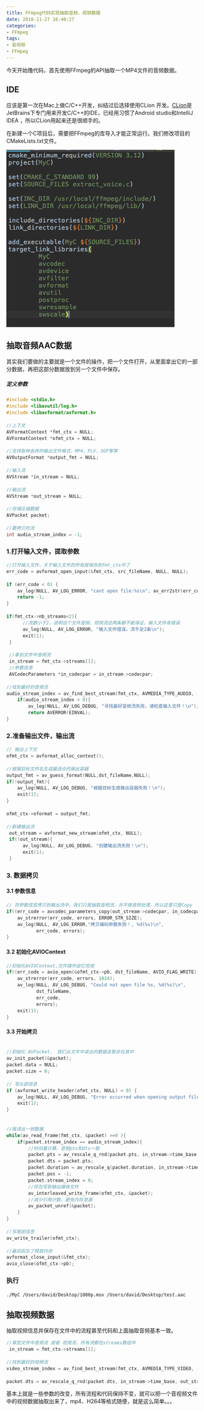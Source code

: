 ```yaml
---
title: FFmpeg代码实现抽取音频、视频数据
date: 2018-11-27 16:40:27
categories: 
- FFmpeg
tags:
- 音视频
- FFmpeg
---
```




今天开始撸代码，首先使用FFmpeg的API抽取一个MP4文件的音频数据。

## IDE

应该是第一次在Mac上做C/C++开发，纠结过后选择使用CLion 开发。[CLion](https://www.jetbrains.com/clion/)是 JetBrains下专门用来开发C/C++的IDE，已经用习惯了Android studio和IntelliJ IDEA ，所以CLion用起来还是很顺手的。



在新建一个C项目后，需要把FFmpeg的库导入才能正常运行。我们修改项目的CMakeLists.txt文件。

![](FFmpeg代码实现抽取音频、视频数据/extr_voice.png)



## 抽取音频AAC数据

其实我们要做的主要就是一个文件的操作，把一个文件打开，从里面拿出它的一部分数据，再把这部分数据放到另一个文件中保存。

##### 定义参数

```C
#include <stdio.h>
#include <libavutil/log.h>
#include <libavformat/avformat.h>

//上下文
AVFormatContext *fmt_ctx = NULL;
AVFormatContext *ofmt_ctx = NULL;

//支持各种各样的输出文件格式，MP4，FLV，3GP等等
AVOutputFormat *output_fmt = NULL;

//输入流
AVStream *in_stream = NULL;

//输出流
AVStream *out_stream = NULL;

//存储压缩数据
AVPacket packet;

//要拷贝的流
int audio_stream_index = -1;
```





### 1.打开输入文件，提取参数

```C
//打开输入文件，关于输入文件的所有就保存到fmt_ctx中了
err_code = avformat_open_input(&fmt_ctx, src_fileName, NULL, NULL);

if (err_code < 0) {
    av_log(NULL, AV_LOG_ERROR, "cant open file:%s\n", av_err2str(err_code));
    return -1;
}

if(fmt_ctx->nb_streams<2){
      //流数小于2，说明这个文件音频、视频流这两条都不能保证，输入文件有错误 
      av_log(NULL, AV_LOG_ERROR, "输入文件错误，流不足2条\n");
      exit(1);
 }

 //拿到文件中音频流
 in_stream = fmt_ctx->streams[1];
 //参数信息
 AVCodecParameters *in_codecpar = in_stream->codecpar;

//找到最好的音频流
audio_stream_index = av_find_best_stream(fmt_ctx, AVMEDIA_TYPE_AUDIO, -1, -1, NULL, 0);
    if(audio_stream_index < 0){
        av_log(NULL, AV_LOG_DEBUG, "寻找最好音频流失败，请检查输入文件！\n");
        return AVERROR(EINVAL);
}
```



### 2.准备输出文件，输出流

```C
// 输出上下文
ofmt_ctx = avformat_alloc_context();

//根据目标文件名生成最适合的输出容器
output_fmt = av_guess_format(NULL,dst_fileName,NULL);
if(!output_fmt){
    av_log(NULL, AV_LOG_DEBUG, "根据目标生成输出容器失败！\n");
    exit(1);
}

ofmt_ctx->oformat = output_fmt;

//新建输出流
 out_stream = avformat_new_stream(ofmt_ctx, NULL);
 if(!out_stream){
      av_log(NULL, AV_LOG_DEBUG, "创建输出流失败！\n");
      exit(1);
 }
```

### 3. 数据拷贝



#### 3.1 参数信息



```C
// 将参数信息拷贝到输出流中，我们只是抽取音频流，并不做音频处理，所以这里只是Copy
if((err_code = avcodec_parameters_copy(out_stream->codecpar, in_codecpar)) < 0 ){
    av_strerror(err_code, errors, ERROR_STR_SIZE);
    av_log(NULL, AV_LOG_ERROR,"拷贝编码参数失败！, %d(%s)\n",
           err_code, errors);
}
```

#### 3.2 初始化AVIOContext

```C
//初始化AVIOContext,文件操作由它完成
if((err_code = avio_open(&ofmt_ctx->pb, dst_fileName, AVIO_FLAG_WRITE)) < 0) {
    av_strerror(err_code, errors, 1024);
    av_log(NULL, AV_LOG_DEBUG, "Could not open file %s, %d(%s)\n",
           dst_fileName,
           err_code,
           errors);
    exit(1);
}
```

#### 3.3 开始拷贝

```C

//初始化 AVPacket， 我们从文件中读出的数据会暂存在其中
av_init_packet(&packet);
packet.data = NULL;
packet.size = 0;

// 写头部信息
if (avformat_write_header(ofmt_ctx, NULL) < 0) {
    av_log(NULL, AV_LOG_DEBUG, "Error occurred when opening output file");
    exit(1);
}


//每读出一帧数据
while(av_read_frame(fmt_ctx, &packet) >=0 ){
    if(packet.stream_index == audio_stream_index){
        //时间基计算，音频pts和dts一致
        packet.pts = av_rescale_q_rnd(packet.pts, in_stream->time_base, out_stream->time_base, (AV_ROUND_NEAR_INF|AV_ROUND_PASS_MINMAX));
        packet.dts = packet.pts;
        packet.duration = av_rescale_q(packet.duration, in_stream->time_base, out_stream->time_base);
        packet.pos = -1;
        packet.stream_index = 0;
        //将包写到输出媒体文件
        av_interleaved_write_frame(ofmt_ctx, &packet);
        //减少引用计数，避免内存泄漏
        av_packet_unref(&packet);
    }
}

//写尾部信息
av_write_trailer(ofmt_ctx);

//最后别忘了释放内存
avformat_close_input(&fmt_ctx);
avio_close(ofmt_ctx->pb);
```

### 执行

`./MyC /Users/david/Desktop/1080p.mov /Users/david/Desktop/test.aac`



## 抽取视频数据

抽取视频信息并保存在文件中的流程甚至代码和上面抽取音频基本一致。

``` c
//拿到文件中音频流 或者 视频流，所有流都在streams数组中
 in_stream = fmt_ctx->streams[1];

//找到最好的视频流
video_stream_index = av_find_best_stream(fmt_ctx, AVMEDIA_TYPE_VIDEO, -1, -1, NULL, 0);

packet.dts = av_rescale_q_rnd(packet.dts, in_stream->time_base, out_stream->time_base, (AV_ROUND_NEAR_INF|AV_ROUND_PASS_MINMAX));
```

基本上就是一些参数的改变，所有流程和代码保持不变，就可以把一个音视频文件中的视频数据抽取出来了，mp4、H264等格式随便，就是这么简单。。。
